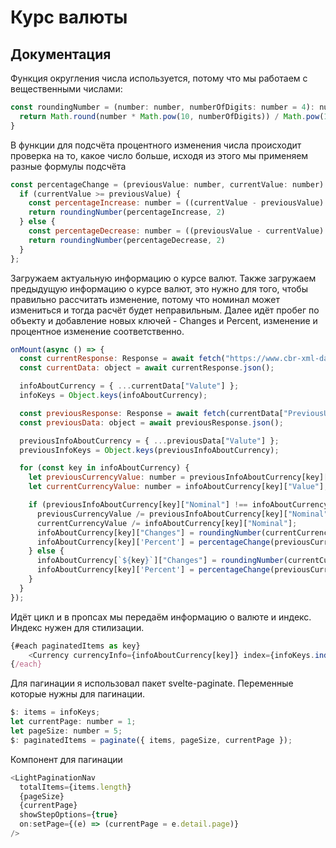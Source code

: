 # Курс валюты

## Документация

Функция округления числа используется, потому что мы работаем с вещественными числами:
```javascript
const roundingNumber = (number: number, numberOfDigits: number = 4): number => {
  return Math.round(number * Math.pow(10, numberOfDigits)) / Math.pow(10, numberOfDigits)
}
```

В функции для подсчёта процентного изменения числа происходит проверка на то, какое число больше, исходя из этого мы применяем разные формулы подсчёта

```javascript
const percentageСhange = (previousValue: number, currentValue: number): number => {
  if (currentValue >= previousValue) {
    const percentageIncrease: number = ((currentValue - previousValue) / previousValue) * 100;
    return roundingNumber(percentageIncrease, 2)
  } else {
    const percentageDecrease: number = ((previousValue - currentValue) / previousValue) * 100 * (-1);
    return roundingNumber(percentageDecrease, 2)
  }
};
```

Загружаем актуальную информацию о курсе валют. Также загружаем предыдущую информацию о курсе валют, это нужно для того, чтобы правильно рассчитать изменение, потому что номинал может измениться и тогда расчёт будет неправильным. Далее идёт пробег по объекту и добавление новых ключей - Changes и Percent, изменение и процентное изменение соответственно.

```javascript
onMount(async () => {
  const currentResponse: Response = await fetch("https://www.cbr-xml-daily.ru/daily_json.js");
  const currentData: object = await currentResponse.json();

  infoAboutCurrency = { ...currentData["Valute"] };
  infoKeys = Object.keys(infoAboutCurrency);

  const previousResponse: Response = await fetch(currentData["PreviousURL"]);
  const previousData: object = await previousResponse.json();

  previousInfoAboutCurrency = { ...previousData["Valute"] };
  previousInfoKeys = Object.keys(previousInfoAboutCurrency);

  for (const key in infoAboutCurrency) {
    let previousCurrencyValue: number = previousInfoAboutCurrency[key]["Value"];
    let currentCurrencyValue: number = infoAboutCurrency[key]["Value"];

    if (previousInfoAboutCurrency[key]["Nominal"] !== infoAboutCurrency[key]["Nominal"]) {
      previousCurrencyValue /= previousInfoAboutCurrency[key]["Nominal"];
      currentCurrencyValue /= infoAboutCurrency[key]["Nominal"];
      infoAboutCurrency[key]["Changes"] = roundingNumber(currentCurrencyValue - previousCurrencyValue, 4)
      infoAboutCurrency[key]['Percent'] = percentageСhange(previousCurrencyValue, currentCurrencyValue)
    } else {
      infoAboutCurrency[`${key}`]["Changes"] = roundingNumber(currentCurrencyValue - previousCurrencyValue, 4)
      infoAboutCurrency[key]['Percent'] = percentageСhange(previousCurrencyValue, currentCurrencyValue)
    }
  }
});
```

Идёт цикл и в пропсах мы передаём информацию о валюте и индекс. Индекс нужен для стилизации.

```javascript
{#each paginatedItems as key}
	<Currency currencyInfo={infoAboutCurrency[key]} index={infoKeys.indexOf(key)} />
{/each}
```

Для пагинации я использовал пакет svelte-paginate. Переменные которые нужны для пагинации.

```javascript
$: items = infoKeys;
let currentPage: number = 1;
let pageSize: number = 5;
$: paginatedItems = paginate({ items, pageSize, currentPage });
```

Компонент для пагинации

```javascript
<LightPaginationNav
  totalItems={items.length}
  {pageSize}
  {currentPage}
  showStepOptions={true}
  on:setPage={(e) => (currentPage = e.detail.page)}
/>
```
